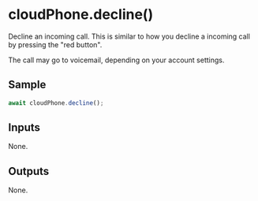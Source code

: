 # cloudPhone.decline()

Decline an incoming call. This is similar to how you decline a incoming call by
pressing the "red button".

The call may go to voicemail, depending on your account settings.

## Sample

```ts
await cloudPhone.decline();
```

## Inputs

None.

## Outputs

None.
